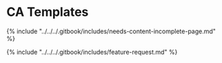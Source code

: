 # CA Templates

{% include "../../../.gitbook/includes/needs-content-incomplete-page.md" %}



{% include "../../../.gitbook/includes/feature-request.md" %}

